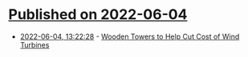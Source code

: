 # [Published on 2022-06-04](index.md)

* [2022-06-04, 13:22:28](https://news.ycombinator.com/item?id=31620029) - [Wooden Towers to Help Cut Cost of Wind Turbines](https://cleantechnica.com/2022/05/31/wooden-towers-to-help-cut-the-cost-of-wind-turbines-even-more/)
